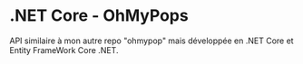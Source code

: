 # .NET Core - OhMyPops

API similaire à mon autre repo "ohmypop" mais développée en .NET Core et Entity FrameWork Core .NET.
